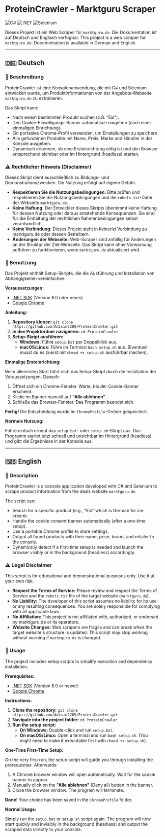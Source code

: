 ﻿# ProteinCrawler - Marktguru Scraper

![C#](https://img.shields.io/badge/c%23-%23239120.svg?style=for-the-badge&logo=c-sharp&logoColor=white)
![.NET](https://img.shields.io/badge/.NET-512BD4?style=for-the-badge&logo=dotnet&logoColor=white)
![Selenium](https://img.shields.io/badge/Selenium-43B02A?style=for-the-badge&logo=selenium&logoColor=white)

Dieses Projekt ist ein Web Scraper für `marktguru.de`. Die Dokumentation ist auf Deutsch und Englisch verfügbar.
This project is a web scraper for `marktguru.de`. Documentation is available in German and English.

---

## 🇩🇪 Deutsch

### 📝 Beschreibung

ProteinCrawler ist eine Konsolenanwendung, die mit C# und Selenium entwickelt wurde, um Produktinformationen von der Angebots-Webseite `marktguru.de` zu extrahieren.

Das Skript kann:
-   Nach einem bestimmten Produkt suchen (z.B. "Eis").
-   Den Cookie-Einwilligungs-Banner automatisch umgehen (nach einer einmaligen Einrichtung).
-   Ein portables Chrome-Profil verwenden, um Einstellungen zu speichern.
-   Alle gefundenen Produkte mit Name, Preis, Marke und Händler in der Konsole ausgeben.
-   Dynamisch erkennen, ob eine Ersteinrichtung nötig ist und den Browser entsprechend sichtbar oder im Hintergrund (headless) starten.

### ⚠️ Rechtlicher Hinweis (Disclaimer)

Dieses Skript dient ausschließlich zu Bildungs- und Demonstrationszwecken. Die Nutzung erfolgt auf eigene Gefahr.

-   **Respektieren Sie die Nutzungsbedingungen:** Bitte prüfen und respektieren Sie die Nutzungsbedingungen und die `robots.txt`-Datei der Webseite `marktguru.de`.
-   **Keine Haftung:** Der Entwickler dieses Skripts übernimmt keine Haftung für dessen Nutzung oder daraus entstehende Konsequenzen. Sie sind für die Einhaltung der rechtlichen Rahmenbedingungen selbst verantwortlich.
-   **Keine Verbindung:** Dieses Projekt steht in keinerlei Verbindung zu marktguru.de oder dessen Betreibern.
-   **Änderungen der Webseite:** Web-Scraper sind anfällig für Änderungen an der Struktur der Ziel-Webseite. Das Skript kann ohne Vorwarnung aufhören zu funktionieren, wenn `marktguru.de` aktualisiert wird.

### 🚀 Benutzung

Das Projekt enthält Setup-Skripte, die die Ausführung und Installation von Abhängigkeiten vereinfachen.

**Voraussetzungen:**
-   [.NET SDK](https://dotnet.microsoft.com/download) (Version 8.0 oder neuer)
-   [Google Chrome](https://www.google.com/chrome/)

**Anleitung:**

1.  **Repository klonen:** `git clone https://github.com/Adisin2209/ProteinCrawler.git`
2.  **In den Projektordner navigieren:** `cd ProteinCrawler`
3.  **Setup-Skript ausführen:**
    -   **Windows:** Führe `setup.bat` per Doppelklick aus.
    -   **macOS/Linux:** Führe im Terminal `bash setup.sh` aus. (Eventuell musst du es zuerst mit `chmod +x setup.sh` ausführbar machen).

**Einmalige Ersteinrichtung:**

Beim allerersten Start führt dich das Setup-Skript durch die Installation der Voraussetzungen. Danach:
1.  Öffnet sich ein Chrome-Fenster. Warte, bis der Cookie-Banner erscheint.
2.  Klicke im Banner manuell auf **"Alle ablehnen"**.
3.  Schließe das Browser-Fenster. Das Programm beendet sich.

**Fertig!** Die Entscheidung wurde im `ChromeProfile`-Ordner gespeichert.

**Normale Nutzung:**

Führe einfach erneut das `setup.bat`- oder `setup.sh`-Skript aus. Das Programm startet jetzt schnell und unsichtbar im Hintergrund (headless) und gibt die Ergebnisse in der Konsole aus.

---

## 🇬🇧 English

### 📝 Description

ProteinCrawler is a console application developed with C# and Selenium to scrape product information from the deals website `marktguru.de`.

The script can:
-   Search for a specific product (e.g., "Eis" which is German for ice cream).
-   Handle the cookie consent banner automatically (after a one-time setup).
-   Use a portable Chrome profile to store settings.
-   Output all found products with their name, price, brand, and retailer to the console.
-   Dynamically detect if a first-time setup is needed and launch the browser visibly or in the background (headless) accordingly.

### ⚠️ Legal Disclaimer

This script is for educational and demonstrational purposes only. Use it at your own risk.

-   **Respect the Terms of Service:** Please review and respect the Terms of Service and the `robots.txt` file of the target website (`marktguru.de`).
-   **No Liability:** The developer of this script assumes no liability for its use or any resulting consequences. You are solely responsible for complying with all applicable laws.
-   **No Affiliation:** This project is not affiliated with, authorized, or endorsed by marktguru.de or its operators.
-   **Website Changes:** Web scrapers are fragile and can break when the target website's structure is updated. This script may stop working without warning if `marktguru.de` is changed.

### 🚀 Usage

The project includes setup scripts to simplify execution and dependency installation.

**Prerequisites:**
-   [.NET SDK](https://dotnet.microsoft.com/download) (Version 8.0 or newer)
-   [Google Chrome](https://www.google.com/chrome/)

**Instructions:**

1.  **Clone the repository:** `git clone https://github.com/Adisin2209/ProteinCrawler.git`
2.  **Navigate into the project folder:** `cd ProteinCrawler`
3.  **Run the setup script:**
    -   **On Windows:** Double-click and run `setup.bat`.
    -   **On macOS/Linux:** Open a terminal and run `bash setup.sh`. (You might need to make it executable first with `chmod +x setup.sh`).

**One-Time First-Time Setup:**

On the very first run, the setup script will guide you through installing the prerequisites. Afterwards:
1.  A Chrome browser window will open automatically. Wait for the cookie banner to appear.
2.  Manually click on the **"Alle ablehnen"** (Deny all) button in the banner.
3.  Close the browser window. The program will terminate.

**Done!** Your choice has been saved in the `ChromeProfile` folder.

**Normal Usage:**

Simply run the `setup.bat` or `setup.sh` script again. The program will now start quickly and invisibly in the background (headless) and output the scraped data directly to your console.